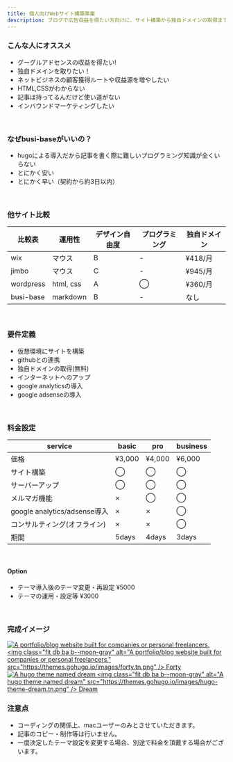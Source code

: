 ```yaml
---
title: 個人向けWebサイト構築事業
description: ブログで広告収益を得たい方向けに、サイト構築から独自ドメインの取得までが5000円以下で行います。
---
```


### こんな人にオススメ

- グーグルアドセンスの収益を得たい!
- 独自ドメインを取りたい！
- ネットビジネスの顧客獲得ルートや収益源を増やしたい
- HTML,CSSがわからない
- 記事は持ってるんだけど使い道がない
- インバウンドマーケティングしたい


</br>

### なぜbusi-baseがいいの？

- hugoによる導入だから記事を書く際に難しいプログラミング知識が全くいらない
- とにかく安い
- とにかく早い（契約から約3日以内）

</br>

### 他サイト比較


| 比較表    | 運用性 | デザイン自由度 | プログラミング | 独自ドメイン |
|-----------|----------------|----------------|----------------------|--------------|
| wix       | マウス | B              | -                    | ¥418/月      |
| jimbo     | マウス | C              | -                    | ¥945/月      |
| wordpress | html, css      | A              | ◯                    | ¥360/月      |
| busi-base | markdown       | B              | -                    | なし |

</br>


### 要件定義


- 仮想環境にサイトを構築
- githubとの連携
- 独自ドメインの取得(無料)
- インターネットへのアップ
- google analyticsの導入
- google adsenseの導入

</br>

### 料金設定


| service                                | basic | pro   | business |
|----------------------------------------|-------|-------|----------|
| 価格                                   | ¥3,000 | ¥4,000 | ¥6,000    |
| サイト構築                             | ◯     | ◯     | ◯        |
| サーバーアップ                         | ◯     | ◯     | ◯        |
| メルマガ機能                           | ×     | ◯     | ◯        |
| google analytics/adsense導入           | ×     | ×     | ◯        |
| コンサルティング(オフライン) | ×     | ×     | ◯        |
| 期間                                   | 5days | 4days | 3days    |

</br>

#### Option


- テーマ導入後のテーマ変更・再設定 ¥5000
- テーマの運用・設定等 ¥3000

</br>

### 完成イメージ

<a href="https://themes.gohugo.io/forty/" class="link db shadow-hover gray mb4 w-100 w-30-ns">
    <img class="fit db ba b--moon-gray lazyloaded" alt="A portfolio/blog website built for companies or personal freelancers." src="https://themes.gohugo.io/images/forty.tn.png" data-src="https://themes.gohugo.io/images/forty.tn.png">
    <noscript>
      &lt;img class="fit db ba b--moon-gray" alt="A portfolio/blog website built for companies or personal freelancers." src="https://themes.gohugo.io/images/forty.tn.png" /&gt;
    </noscript>
    <span class="f6 dark-gray w-100 db">Forty</span>
  </a>

<a href="https://themes.gohugo.io/hugo-theme-dream/" class="link db shadow-hover gray mb4 w-100 w-30-ns">
    <img class="fit db ba b--moon-gray lazyloaded" alt="A hugo theme named dream" src="https://themes.gohugo.io/images/hugo-theme-dream.tn.png" data-src="https://themes.gohugo.io/images/hugo-theme-dream.tn.png">
    <noscript>
      &lt;img class="fit db ba b--moon-gray" alt="A hugo theme named dream" src="https://themes.gohugo.io/images/hugo-theme-dream.tn.png" /&gt;
    </noscript>
    <span class="f6 dark-gray w-100 db">Dream</span>
  </a>


</br>

### 注意点


- コーディングの関係上、macユーザーのみとさせていただきます。
- 記事のコピー・制作等は行いません。
- 一度決定したテーマ設定を変更する場合、別途で料金を頂戴する場合がございます。


